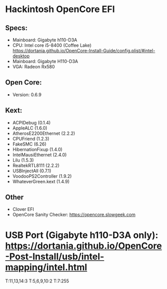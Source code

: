 # Hackintosh OpenCore EFI

## Specs:
* Mainboard: Gigabyte h110-D3A
* CPU: Intel core i5-8400 (Coffee Lake) 
  https://dortania.github.io/OpenCore-Install-Guide/config.plist/#intel-desktop
* Mainboard: Gigabyte H110-D3A
* VGA: Radeon Rx580
## Open Core:
* Version: 0.6.9
## Kext:
* ACPIDebug (0.1.4)
* AppleALC (1.6.0)
* AtherosE2200Ethernet (2.2.2)
* CPUFriend (1.2.3)
* FakeSMC (6.26)
* HibernationFixup (1.4.0)
* IntelMausiEthernet (2.4.0)
* Lilu (1.5.3)
* RealtekRTL8111 (2.2.2)
* USBInjectAll (0.7.1)
* VoodooPS2Controller (1.9.2)
* WhateverGreen.kext (1.4.9)
## Other
* Clover EFI
* OpenCore Sanity Checker: https://opencore.slowgeek.com
# USB Port (Gigabyte h110-D3A only): https://dortania.github.io/OpenCore-Post-Install/usb/intel-mapping/intel.html
T:11,13,14:3
T:5,6,9,10:2
T:7:255
